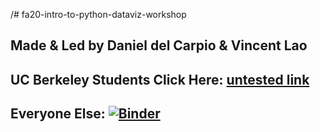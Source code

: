 /# fa20-intro-to-python-dataviz-workshop
## Made & Led by Daniel del Carpio & Vincent Lao 


## **UC Berkeley Students Click Here: [untested link](https://datahub.berkeley.edu/hub/user-redirect/git-sync?repo=https://github.com/ds-peer-consulting/fa20-intro-to-python-dataviz-workshop&subpath=intro-to-dataviz.ipynb)**



## **Everyone Else: [![Binder](https://mybinder.org/badge_logo.svg)](https://mybinder.org/v2/gh/ds-peer-consulting/fa20-intro-to-python-dataviz-workshop/master)**
